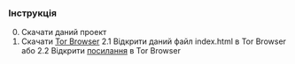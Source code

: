 ### Інструкція

0. Скачати даний проект
1. Скачати  [Tor Browser](https://www.torproject.org/download/)
2.1 Відкрити даний файл index.html в Tor Browser або
2.2 Відкрити [посилання](https://russia-must-be-stopped-6mpfu.ondigitalocean.app/) в Tor Browser

